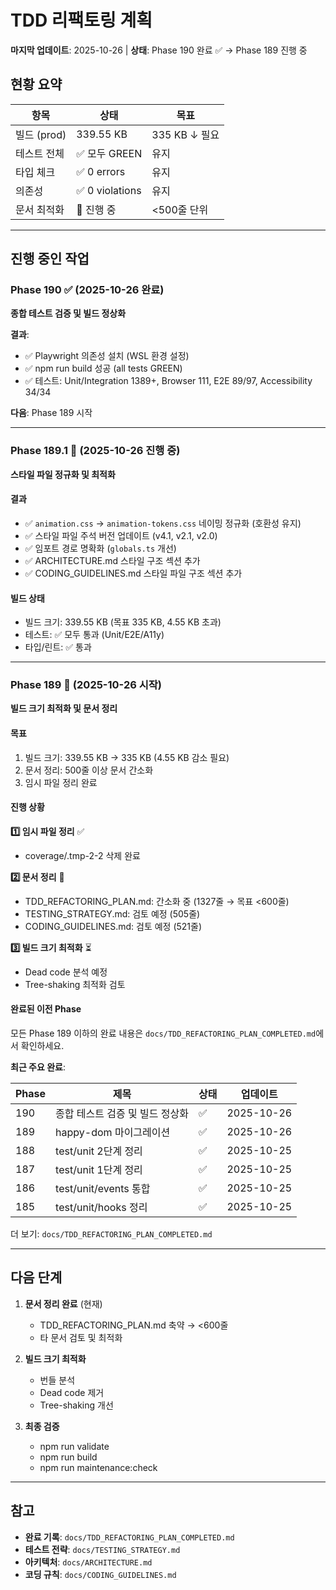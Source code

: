 # TDD 리팩토링 계획

**마지막 업데이트**: 2025-10-26 | **상태**: Phase 190 완료 ✅ → Phase 189 진행
중

## 현황 요약

| 항목        | 상태            | 목표          |
| ----------- | --------------- | ------------- |
| 빌드 (prod) | 339.55 KB       | 335 KB ↓ 필요 |
| 테스트 전체 | ✅ 모두 GREEN   | 유지          |
| 타입 체크   | ✅ 0 errors     | 유지          |
| 의존성      | ✅ 0 violations | 유지          |
| 문서 최적화 | 🔄 진행 중      | <500줄 단위   |

---

## 진행 중인 작업

### Phase 190 ✅ (2025-10-26 완료)

**종합 테스트 검증 및 빌드 정상화**

**결과**:

- ✅ Playwright 의존성 설치 (WSL 환경 설정)
- ✅ npm run build 성공 (all tests GREEN)
- ✅ 테스트: Unit/Integration 1389+, Browser 111, E2E 89/97, Accessibility 34/34

**다음**: Phase 189 시작

---

### Phase 189.1 🔄 (2025-10-26 진행 중)

**스타일 파일 정규화 및 최적화**

#### 결과

- ✅ `animation.css` → `animation-tokens.css` 네이밍 정규화 (호환성 유지)
- ✅ 스타일 파일 주석 버전 업데이트 (v4.1, v2.1, v2.0)
- ✅ 임포트 경로 명확화 (`globals.ts` 개선)
- ✅ ARCHITECTURE.md 스타일 구조 섹션 추가
- ✅ CODING_GUIDELINES.md 스타일 파일 구조 섹션 추가

#### 빌드 상태

- 빌드 크기: 339.55 KB (목표 335 KB, 4.55 KB 초과)
- 테스트: ✅ 모두 통과 (Unit/E2E/A11y)
- 타입/린트: ✅ 통과

---

### Phase 189 🔄 (2025-10-26 시작)

**빌드 크기 최적화 및 문서 정리**

#### 목표

1. 빌드 크기: 339.55 KB → 335 KB (4.55 KB 감소 필요)
2. 문서 정리: 500줄 이상 문서 간소화
3. 임시 파일 정리 완료

#### 진행 상황

**1️⃣ 임시 파일 정리** ✅

- coverage/.tmp-2-2 삭제 완료

**2️⃣ 문서 정리** 🔄

- TDD_REFACTORING_PLAN.md: 간소화 중 (1327줄 → 목표 <600줄)
- TESTING_STRATEGY.md: 검토 예정 (505줄)
- CODING_GUIDELINES.md: 검토 예정 (521줄)

**3️⃣ 빌드 크기 최적화** ⏳

- Dead code 분석 예정
- Tree-shaking 최적화 검토

#### 완료된 이전 Phase

모든 Phase 189 이하의 완료 내용은 `docs/TDD_REFACTORING_PLAN_COMPLETED.md`에서
확인하세요.

**최근 주요 완료**:

| Phase | 제목                            | 상태 | 업데이트   |
| ----- | ------------------------------- | ---- | ---------- |
| 190   | 종합 테스트 검증 및 빌드 정상화 | ✅   | 2025-10-26 |
| 189   | happy-dom 마이그레이션          | ✅   | 2025-10-26 |
| 188   | test/unit 2단계 정리            | ✅   | 2025-10-25 |
| 187   | test/unit 1단계 정리            | ✅   | 2025-10-25 |
| 186   | test/unit/events 통합           | ✅   | 2025-10-25 |
| 185   | test/unit/hooks 정리            | ✅   | 2025-10-25 |

더 보기: `docs/TDD_REFACTORING_PLAN_COMPLETED.md`

---

## 다음 단계

1. **문서 정리 완료** (현재)
   - TDD_REFACTORING_PLAN.md 축약 → <600줄
   - 타 문서 검토 및 최적화

2. **빌드 크기 최적화**
   - 번들 분석
   - Dead code 제거
   - Tree-shaking 개선

3. **최종 검증**
   - npm run validate
   - npm run build
   - npm run maintenance:check

---

## 참고

- **완료 기록**: `docs/TDD_REFACTORING_PLAN_COMPLETED.md`
- **테스트 전략**: `docs/TESTING_STRATEGY.md`
- **아키텍처**: `docs/ARCHITECTURE.md`
- **코딩 규칙**: `docs/CODING_GUIDELINES.md`

